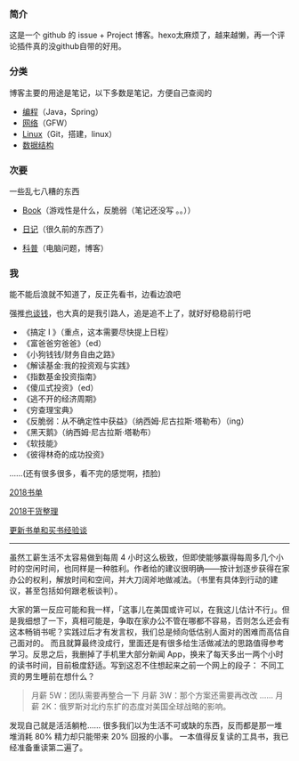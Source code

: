 ### 简介
这是一个 github 的 issue + Project 博客。hexo太麻烦了，越来越懒，再一个评论插件真的没github自带的好用。

### 分类
博客主要的用途是笔记，以下多数是笔记，方便自己查阅的
- [编程](https://github.com/Zakariyya/blog/projects/7)（Java，Spring）
- [网络](https://github.com/Zakariyya/blog/projects/5)（GFW）
- [Linux](https://github.com/Zakariyya/blog/projects/4)（Git，搭建，linux）
- [数据结构](https://github.com/Zakariyya/blog/projects/12)


### 次要
一些乱七八糟的东西
- [Book](https://github.com/Zakariyya/blog/projects/3)（游戏性是什么，反脆弱（笔记还没写 。。））

- [日记](https://github.com/Zakariyya/blog/projects/8)（很久前的东西了）
  
- [科普](https://github.com/Zakariyya/blog/projects/6)（电脑问题，博客）

### 我

能不能后浪就不知道了，反正先看书，边看边浪吧

强推[也谈钱](https://yetanmoney.com/)，也大真的是我引路人，追是追不上了，就好好稳稳前行吧

- 《搞定 I 》（重点，这本需要尽快提上日程）
- 《富爸爸穷爸爸》（ed）
- 《小狗钱钱/财务自由之路》
- 《解读基金:我的投资观与实践》
- 《指数基金投资指南》
- 《傻瓜式投资》（ed）
- 《逃不开的经济周期》
- 《穷查理宝典》
- 《反脆弱：从不确定性中获益》（纳西姆·尼古拉斯·塔勒布）（ing）
- 《黑天鹅》（纳西姆·尼古拉斯·塔勒布）
- 《软技能》
- 《彼得林奇的成功投资》

……(还有很多很多，看不完的感觉啊，捂脸)

[2018书单](https://yetanmoney.com/book-list-180718/)

[2018干货整理](https://yetanmoney.com/2018-summary/)

[更新书单和买书经验谈](https://yetanmoney.com/book-list-181007/)

***

虽然工薪生活不太容易做到每周 4 小时这么极致，但即使能够赢得每周多几个小时的空闲时间，也同样是一种胜利。作者给的建议很明确——按计划逐步获得在家办公的权利，解放时间和空间，并大刀阔斧地做减法。（书里有具体到行动的建议，甚至包括如何跟老板谈判）。

大家的第一反应可能和我一样，「这事儿在美国或许可以，在我这儿估计不行」。但是我细想了一下，真相可能是，争取在家办公不管在哪都不容易，否则怎么还会有这本畅销书呢？实践过后才有发言权，我们总是倾向低估别人面对的困难而高估自己面对的。
而且就算最终没成行，里面还是有很多给生活做减法的思路值得参考学习。反思之后，我删掉了手机里大部分新闻 App，换来了每天多出一两个小时的读书时间，目前极度舒适。写到这忍不住想起来之前一个网上的段子：
不同工资的男生睡前在想什么？

> 月薪 5W：团队需要再整合一下
> 月薪 3W：那个方案还需要再改改
> ……
> 月薪 2K：俄罗斯对北约东扩的态度对美国全球战略的影响。

发现自己就是活活躺枪…… 很多我们以为生活不可或缺的东西，反而都是那一堆堆消耗 80% 精力却只能带来 20% 回报的小事。
一本值得反复读的工具书，我已经准备重读第二遍了。
